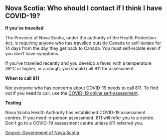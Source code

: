 ## Nova Scotia: Who should I contact if I think I have COVID-19?

**If you’ve travelled**

The Province of Nova Scotia, under the authority of the Health Protection Act, is requiring anyone who has travelled outside Canada to self-isolate for 14 days from the day they get back to Canada. You must self-isolate even if you don’t have symptoms.

If you’ve travelled recently and you develop a fever, with a temperature 38°C or higher, or a cough, you should call 811 for assessment.

**When to call 811**

Not everyone who has concerns about COVID-19 needs to call 811. To find out if you need to call, use the [COVID-19 online self-assessment](https://when-to-call-about-covid19.novascotia.ca/en).

**Testing**

Nova Scotia Health Authority has established COVID-19 assessment centres. If you need in-person assessment, 811 will refer you to a centre. Don't go to a COVID-19 assessment centre unless 811 referred you.

[Source: Government of Nova Scotia](https://novascotia.ca/coronavirus/)
